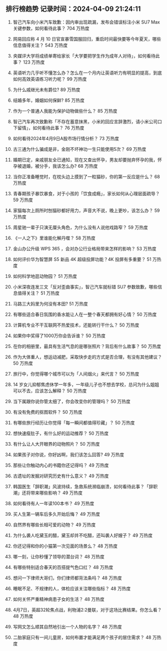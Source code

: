 
## 排行榜趋势 记录时间：2024-04-09 21:24:11
  
  1. 智己汽车向小米汽车致歉：因内审出现疏漏，发布会错误标注小米 SU7 Max 关键参数，如何看待此事？ 704 万热度
    
  2. 网易回应称 4 月 10 日官宣暴雪国服回归，重启时间最快要等今年夏天，哪些信息值得关注？ 543 万热度
    
  3. 央媒评大学将成绩单寄给家长「大学要把学生作为成年人对待」，如何看待此事？ 123 万热度
    
  4. 英语听力几乎听不懂怎么办？怎么在一个月内让英语听力有明显的提高，到底如何高效英语练习听力呢？ 99 万热度
    
  5. 为什么戚继光未有爵位? 89 万热度
    
  6. 结婚多年，婚姻如何保鲜? 85 万热度
    
  7. 作为一个普通人我能为保护动物做些什么？ 85 万热度
    
  8. 智己汽车再次致歉称「不存在蓄意抹黑，小米的回应言辞激烈，请小米公司口下留情」，如何看待此事？ 76 万热度
    
  9. 如何看待2024年4月9日A股市场行情分析？ 73 万热度
    
  10. 古三通为什么骗成是非，金刚不坏神功一生只能使用5次？ 69 万热度
    
  11. 婚期已定，亲戚朋友全已通知，现在又查出怀孕，男友却要抛弃怀孕的我，怀孕被退婚，被分手，我该怎么办? 68 万热度
    
  12. 当你正准备睡觉时，在枕头边上摸到了一粒猫砂，你的第一反应是什么？ 68 万热度
    
  13. 青春期孩子暴饮暴食，对于小孩的「饮食成瘾」，家长如何从心理层面疏导？ 59 万热度
    
  14. 家猫每次上厕所时刨猫砂都好用力，声音大不说，晚上更吵，该怎么办？ 59 万热度
    
  15. 周星驰一辈子只演无厘头角色，为什么没有人说他戏路窄？ 59 万热度
    
  16. 《一人之下》里谁能化解丹噬？ 58 万热度
    
  17. 金山办公升级 WPS 365 ，会对办公行业格局带来怎样的影响？ 53 万热度
    
  18. 如何评价华为智慧屏 S5 新品 4K 超级投屏功能？4K 投屏有多重要？ 51 万热度
    
  19. 如何科学地逛动物园？ 51 万热度
    
  20. 小米深夜连发三文「反对歪曲事实」，智己汽车就标错 SU7 参数致歉，哪些信息值得关注？ 51 万热度
    
  21. 马路三大妈里为何没有本田? 51 万热度
    
  22. 有哪些适合春日氛围的香水能让人在一整个春天都拥有好心情？ 50 万热度
    
  23. 计算机专业不干互联网不热爱技术，还能转行干什么？ 50 万热度
    
  24. 如果你中奖得了1000万你会告诉谁？ 50 万热度
    
  25. 在你的相册里，最具有生活气息的是哪张照片？背后有什么故事？ 50 万热度
    
  26. 作为大体重人，想运动减肥，采取快步走的方式是否合理，有没有其他建议？ 50 万热度
    
  27. 旅行中，你觉得哪个城市可以为「人间烟火」来代言？ 50 万热度
    
  28. 14 岁女儿抑郁焦虑休学一年多，一年级儿子也不想去学校，总问为什么姐姐可以不去，应该怎么解释？ 50 万热度
    
  29. 当下属跟你说你管太细了，你会改变你的管理吗？ 50 万热度
    
  30. 有没有免费的抠图软件？ 50 万热度
    
  31. 有哪些旅行经历让你觉得「每一瞬间都值得珍藏」？ 50 万热度
    
  32. 想快速瘦肚子，有什么好的运动推荐？ 50 万热度
    
  33. 有什么让人大开眼界的动物照片？ 50 万热度
    
  34. 如果孩子对你说，你好凶啊，我们该怎么回答? 49 万热度
    
  35. 那些让你触动内心的书籍你还记得吗？ 49 万热度
    
  36. 古遗址的发掘对研究历史有什么意义？ 49 万热度
    
  37. 韩国医生「辞职潮」风波持续，急救系统濒临崩溃，如何看待此事？「辞职潮」还将带来哪些影响？ 49 万热度
    
  38. 如何看待有人一年读100本书？ 49 万热度
    
  39. 买人生第一辆车后多久开始后悔？ 49 万热度
    
  40. 自然界有哪些长相可爱的动物？ 49 万热度
    
  41. 为什么袭人吃黛玉的醋，黛玉却并不吃醋，还叫袭人好嫂子？ 49 万热度
    
  42. 你还记得和你的小猫第一次见面的场景么？ 48 万热度
    
  43. 哪一刻，让你秒懂了领导的潜台词？ 48 万热度
    
  44. 有哪些特别适合春天的百搭提气色口红？ 48 万热度
    
  45. 想问一下律师大哥们，你们律师都背法条吗？ 48 万热度
    
  46. 睡眠不足、不规律的人，体检应该关注哪些指标？ 48 万热度
    
  47. 如何关怀严重精神病患子女的生活？ 48 万热度
    
  48. 4月7日，英超32轮焦点战，利物浦2:2曼联，对于这场比赛结果。你怎么看？ 48 万热度
    
  49. 写网文怎么顺其自然地引出一个人物的名字？ 48 万热度
    
  50. 二胎家庭只有一间儿童房，如何布置才能满足两个孩子的居住需求？ 48 万热度
    
